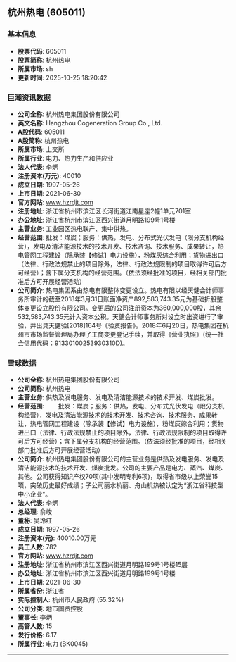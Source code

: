 ## 杭州热电 (605011)

### 基本信息

- **股票代码**: 605011
- **股票简称**: 杭州热电
- **所属市场**: sh
- **更新时间**: 2025-10-25 18:20:42

### 巨潮资讯数据

- **公司全称**: 杭州热电集团股份有限公司
- **英文名称**: Hangzhou Cogeneration Group Co., Ltd.
- **A股代码**: 605011
- **A股简称**: 杭州热电
- **所属市场**: 上交所
- **所属行业**: 电力、热力生产和供应业
- **法人代表**: 李炳
- **注册资本(万元)**: 40010
- **成立日期**: 1997-05-26
- **上市日期**: 2021-06-30
- **官方网站**: www.hzrdjt.com
- **注册地址**: 浙江省杭州市滨江区长河街道江南星座2幢1单元701室
- **办公地址**: 浙江省杭州市滨江区西兴街道月明路199号1号楼
- **主营业务**: 工业园区热电联产、集中供热。
- **经营范围**: 批发：煤炭；服务：供热，发电、分布式光伏发电（限分支机构经营），发电及清洁能源技术的技术开发、技术咨询、技术服务、成果转让，热电管网工程建设（除承装【修试】电力设施），粉煤灰综合利用；货物进出口（法律、行政法规禁止的项目除外，法律、行政法规限制的项目取得许可后方可经营）；含下属分支机构的经营范围。（依法须经批准的项目，经相关部门批准后方可开展经营活动）
- **公司简介**: 热电集团系由热电有限整体变更设立。热电有限以经天健会计师事务所审计的截至2018年3月31日账面净资产892,583,743.35元为基础折股整体变更设立股份有限公司。变更后的公司注册资本为360,000,000股，其余532,583,743.35元计入资本公积。天健会计师事务所对设立时出资进行了审验，并出具天健验[2018]164号《验资报告》。2018年6月20日，热电集团在杭州市市场监督管理局办理了工商变更登记手续，并取得《营业执照》（统一社会信用代码：91330100253930310D)。

### 雪球数据

- **公司全称**: 杭州热电集团股份有限公司
- **公司简称**: 杭州热电
- **主营业务**: 供热及发电服务、发电及清洁能源技术的技术开发、煤炭批发。
- **经营范围**: 　　批发：煤炭；服务：供热，发电、分布式光伏发电（限分支机构经营），发电及清洁能源技术的技术开发、技术咨询、技术服务、成果转让，热电管网工程建设（除承装【修试】电力设施），粉煤灰综合利用；货物进出口（法律、行政法规禁止的项目除外，法律、行政法规限制的项目取得许可后方可经营）；含下属分支机构的经营范围。（依法须经批准的项目，经相关部门批准后方可开展经营活动）
- **公司简介**: 杭州热电集团股份有限公司的主营业务是供热及发电服务、发电及清洁能源技术的技术开发、煤炭批发。公司的主要产品是电力、蒸汽、煤炭、其他。公司获得知识产权70项(其中发明专利6项)，取得省市级以上荣誉15项，突破历史最好成绩；子公司丽水杭丽、舟山杭热被认定为“浙江省科技型中小企业”。
- **法人代表**: 李炳
- **总经理**: 俞峻
- **董秘**: 吴玲红
- **成立日期**: 1997-05-26
- **注册资本(元)**: 40010.00万元
- **员工人数**: 782
- **官方网站**: www.hzrdjt.com
- **注册地址**: 浙江省杭州市滨江区西兴街道月明路199号1号楼15层
- **办公地址**: 浙江省杭州市滨江区西兴街道月明路199号1号楼
- **上市日期**: 2021-06-30
- **所属省份**: 浙江省
- **实际控制人**: 杭州市人民政府 (55.32%)
- **公司分类**: 地市国资控股
- **董事长**: 李炳
- **高管人数**: 15
- **发行价格**: 6.17
- **所属行业**: 电力 (BK0045)

---
